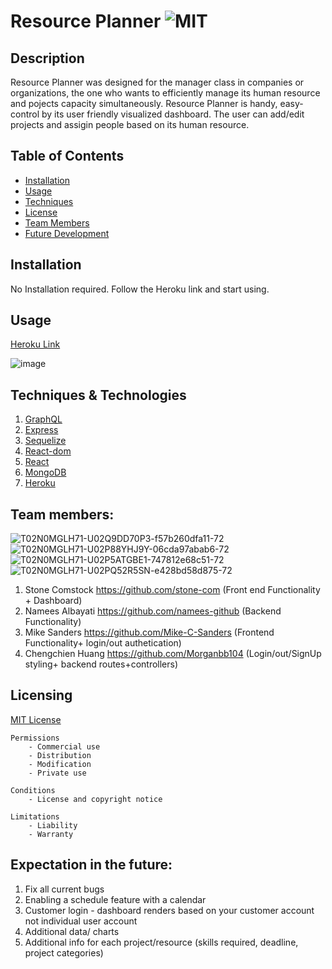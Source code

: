 # Resource Planner ![MIT](https://img.shields.io/badge/license-MIT-brightgreen)

## Description
Resource Planner was designed for the manager class in companies or organizations, the one who wants to efficiently manage its human resource and pojects capacity simultaneously. Resource Planner is handy, easy-control by its user friendly visualized dashboard. The user can add/edit projects and assigin people based on its human resource. 

## Table of Contents
    
- [Installation](#installation)
- [Usage](#Usage)
- [Techniques](#Techniques)
- [License](#Licensing)
- [Team Members](#teammembers)
- [Future Development](#future)



## Installation
No Installation required. Follow the Heroku link and start using.
## Usage
[Heroku Link](https://resource-planner-group2.herokuapp.com/)

![image](https://user-images.githubusercontent.com/33117688/171063582-b5902e66-c7ae-46cf-9d2f-085c291a7527.png)




## Techniques & Technologies
1. [GraphQL](https://www.npmjs.com/package/graphql) 
2. [Express](https://www.npmjs.com/package/express)
3. [Sequelize](https://www.npmjs.com/package/sequelize)
4. [React-dom](https://www.npmjs.com/package/react-dom)
5. [React](https://www.npmjs.com/package/react)
6. [MongoDB](https://www.mongodb.com/)
7. [Heroku](https://www.npmjs.com/package/heroku)


## Team members:
![T02N0MGLH71-U02Q9DD70P3-f57b260dfa11-72](https://user-images.githubusercontent.com/33117688/161895924-13b217be-acd9-416f-8553-b2c0ee77546f.jpg)![T02N0MGLH71-U02P88YHJ9Y-06cda97abab6-72](https://user-images.githubusercontent.com/33117688/161895975-113f27bf-0a58-4412-acf0-504a2ef38f7a.png)![T02N0MGLH71-U02P5ATGBE1-747812e68c51-72](https://user-images.githubusercontent.com/33117688/161896039-1432c8e0-0df8-44e3-80a7-d5f232e8f716.jpg)![T02N0MGLH71-U02PQ52R5SN-e428bd58d875-72](https://user-images.githubusercontent.com/33117688/161896058-c1ad26af-1cec-4fb4-bd4e-93e7ef82aac5.jpg)
1. Stone Comstock https://github.com/stone-com (Front end Functionality + Dashboard)  
2. Namees Albayati https://github.com/namees-github (Backend Functionality)
3. Mike Sanders https://github.com/Mike-C-Sanders (Frontend Functionality+ login/out authetication)
4. Chengchien Huang https://github.com/Morganbb104 (Login/out/SignUp styling+ backend routes+controllers)

## Licensing

[MIT License](https://github.com/git/git-scm.com/blob/main/MIT-LICENSE.txt)

    Permissions
        - Commercial use
        - Distribution
        - Modification
        - Private use

    Conditions
        - License and copyright notice

    Limitations
        - Liability
        - Warranty

## Expectation in the future:
1. Fix all current bugs
2. Enabling a schedule feature with a calendar
3. Customer login - dashboard renders based on your customer account not individual user account
4. Additional data/ charts
5. Additional info for each project/resource (skills required, deadline, project categories)


